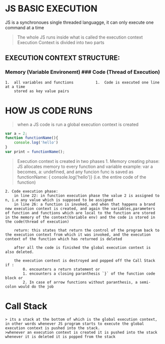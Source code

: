 # JS BASIC EXECUTION

JS is a synchronoues single threaded languagge, it can only execute one command at a time


> The whole JS runs inside what is called the execution context
> Execution Context is divided into two parts 

## EXECUTION CONTEXT STRUCTURE:

### Memory (Variable Environemt)              ### Code (Thread of Execution)

    1.  all variables and functions          1.  Code is executed one line at a time
        stored as key value pairs               


# HOW JS CODE RUNS

> when a JS code is run a global execution context is created

``` javascript
var a = 2;
function functionName(){
    console.log('hello')
}
var print = functionName();
```

> Execution context is created in two phases 
    1. Memory creating phase: JS allocates memory to every function and variable 
        example: var a becomes, a: undefined, and any funcion func is saved as functionName: {   console.log('hello')} (i.e. the entire code of the function)

    2. Code execution phase:
        in line 22: in function execution phase the value 2 is assigned to n, i.e any value which is supposed to be assigned
        in line 26: a function is invoked, and when that happens a brand new execution context is created, and again the variables,parameters of function and functions which are local to the function are stored in the memory of the context(Variable env) and the code is stored in the code(thread of execution)

        return: this states that return the control of the program back to the execution context from which it was invoked, and the execution context of the function which has returned is deleted

        after all the code is finished the global execution context is also deleted.

        the execution context is destroyed and popped off the Call Stack if :
            0. encounters a return statement or
            1. encounters a closing paranthesis `}` of the function code block or
            2. In case of arrow functions without paranthesis, a semi-colon would do the job


# Call Stack
    > its a stack at the bottom of which is the global execution context, in other words whenever JS program starts to execute the global execution context is pushed into the stack.
    >whenever an execution context is created it is pushed into the stack whenever it is deleted it is popped from the stack